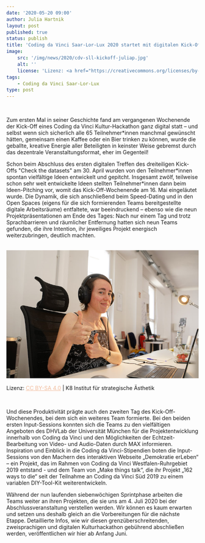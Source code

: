 ```yaml
---
date: '2020-05-20 09:00'
author: Julia Hartnik
layout: post
published: true
status: publish
title: 'Coding da Vinci Saar-Lor-Lux 2020 startet mit digitalen Kick-Off in die Sprintphase'
image:
    src: '/img/news/2020/cdv-sll-kickoff-juliap.jpg'
    alt: ''
    license: 'Lizenz: <a href="https://creativecommons.org/licenses/by-sa/4.0/deed.de" target="_blank" style="color: #f2bb9b;">CC BY-SA 4.0</a> | K8 Institut für strategische Ästhetik'
tags:
    - Coding da Vinci Saar-Lor-Lux
type: post
---
```

<!-- Post -->
<br/>

<p>Zum ersten Mal in seiner Geschichte fand am vergangenen Wochenende der Kick-Off eines Coding da Vinci Kultur-Hackathon ganz digital statt – und selbst wenn sich sicherlich alle 65 Teilnehmer*innen manchmal gewünscht hätten, gemeinsam einen Kaffee oder ein Bier trinken zu können, wurde die geballte, kreative Energie aller Beteiligten in keinster Weise gebremst durch das dezentrale Veranstaltungsformat, eher im Gegenteil!</p>
 
<p>Schon beim Abschluss des ersten digitalen Treffen des dreiteiligen Kick-Offs "Check the datasets" am 30. April wurden von den Teilnehmer*innen spontan vielfältige Ideen entwickelt und gepitcht. Insgesamt zwölf, teilweise schon sehr weit entwickelte Ideen stellten Teilnehmer*innen dann beim Ideen-Pitching vor, womit das Kick-Off-Wochenende am 16. Mai eingeläutet wurde. Die Dynamik, die sich anschließend beim Speed-Dating und in den Open Spaces (eigens für die sich formierenden Teams bereitgestellte digitale Arbeitsräume) entfaltete, war beeindruckend – ebenso wie die neun Projektpräsentationen am Ende des Tages: Nach nur einem Tag und trotz Sprachbarrieren und räumlicher Entfernung hatten sich neun Teams gefunden, die ihre Intention, ihr jeweiliges Projekt energisch weiterzubringen, deutlich machten.</p>
  

<br/>
<img class="img-responsive center" src="/img/news/2020/cdv-sll-kickoff-aude.jpg">
<p class="image-caption">Lizenz: <a href="https://creativecommons.org/licenses/by-sa/4.0/deed.de" target="_blank" style="color: #f2bb9b;">CC BY-SA 4.0</a> | K8 Institut für strategische Ästhetik</p>
<br/>   
 


<p>Und diese Produktivität prägte auch den zweiten Tag des Kick-Off-Wochenendes, bei dem sich ein weiteres Team formierte. Bei den beiden ersten Input-Sessions konnten sich die Teams zu den vielfältigen Angeboten des DHVLab der Universität München für die Projektentwicklung innerhalb von Coding da Vinci und den Möglichkeiten der Echtzeit-Bearbeitung von Video- und Audio-Daten durch MAX informieren. Inspiration und Einblick in die Coding da Vinci-Stipendien boten die Input-Sessions von den Machern des interaktiven Webseite „Demokratie erLeben“ – ein Projekt, das im Rahmen von Coding da Vinci Westfalen-Ruhrgebiet 2019 entstand - und dem Team von „Make things talk“, die ihr Projekt „162 ways to die“ seit der Teilnahme an Coding da Vinci Süd 2019 zu einem variablen DIY-Tool-Kit weiterentwickeln.</p>
 
<p>Während der nun laufenden siebenwöchigen Sprintphase arbeiten die Teams weiter an ihren Projekten, die sie uns am 4. Juli 2020 bei der Abschlussveranstaltung verstellen werden. Wir können es kaum erwarten und setzen uns deshalb gleich an die Vorbereitungen für die nächste Etappe. Detaillierte Infos, wie wir diesen grenzüberschreitenden, zweisprachigen und digitalen Kulturhackathon gebührend abschließen werden, veröffentlichen wir hier ab Anfang Juni.</p>












